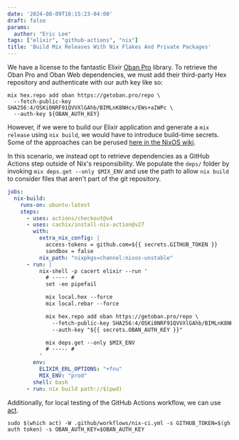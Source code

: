 ```yaml
---
date: '2024-08-09T18:15:23-04:00'
draft: false
params:
  author: "Eric Lee"
tags: ["elixir", "github-actions", "nix"]
title: 'Build Mix Releases With Nix Flakes And Private Packages'
---
```


We have a license to the fantastic Elixir [Oban Pro](https://getoban.pro/)
library. To retrieve the Oban Pro and Oban Web dependencies, we must add their
third-party Hex repository and authenticate with our auth key like so:

```shell
mix hex.repo add oban https://getoban.pro/repo \
  --fetch-public-key SHA256:4/OSKi0NRF91QVVXlGAhb/BIMLnK8NHcx/EWs+aIWPc \
  --auth-key ${OBAN_AUTH_KEY}
```

However, if we were to build our Elixir application and generate a `mix release`
using `nix build`, we would have to introduce build-time secrets. Some of the
approaches can be perused [here in the NixOS wiki](https://nixos.wiki/wiki/Comparison_of_secret_managing_schemes).

In this scenario, we instead opt to retrieve dependencies as a GitHub Actions
step outside of Nix's responsibility. We populate the `deps/` folder by invoking
`mix deps.get --only $MIX_ENV` and use the path to allow `nix build` to consider
files that aren't part of the git repository.

```yaml
jobs:
  nix-build:
    runs-on: ubuntu-latest
    steps:
      - uses: actions/checkout@v4
      - uses: cachix/install-nix-action@v27
        with:
          extra_nix_config: |
            access-tokens = github.com=${{ secrets.GITHUB_TOKEN }}
            sandbox = false
          nix_path: "nixpkgs=channel:nixos-unstable"
      - run: |
          nix-shell -p cacert elixir --run '
            # ----- #
            set -eo pipefail

            mix local.hex --force
            mix local.rebar --force

            mix hex.repo add oban https://getoban.pro/repo \
              --fetch-public-key SHA256:4/OSKi0NRF91QVVXlGAhb/BIMLnK8NHcx/EWs+aIWPc \
              --auth-key "${{ secrets.OBAN_AUTH_KEY }}"

            mix deps.get --only $MIX_ENV
            # ----- #
          '
        env:
          ELIXIR_ERL_OPTIONS: "+fnu"
          MIX_ENV: "prod"
        shell: bash
      - run: nix build path://$(pwd)
```

Additionally, for local testing of the GitHub Actions workflow, we can use [act](https://github.com/nektos/act).

```shell
sudo $(which act) -W .github/workflows/nix-ci.yml -s GITHUB_TOKEN=$(gh auth token) -s OBAN_AUTH_KEY=$OBAN_AUTH_KEY
```
